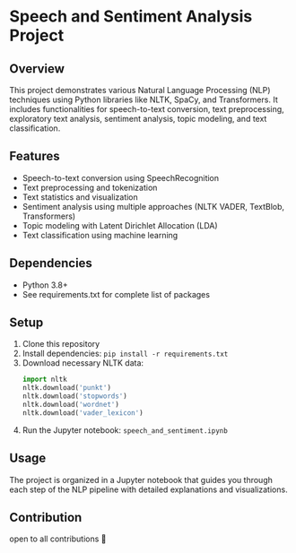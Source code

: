 # Speech and Sentiment Analysis Project

## Overview
This project demonstrates various Natural Language Processing (NLP) techniques using Python libraries like NLTK, SpaCy, and Transformers. It includes functionalities for speech-to-text conversion, text preprocessing, exploratory text analysis, sentiment analysis, topic modeling, and text classification.

## Features
- Speech-to-text conversion using SpeechRecognition
- Text preprocessing and tokenization
- Text statistics and visualization
- Sentiment analysis using multiple approaches (NLTK VADER, TextBlob, Transformers)
- Topic modeling with Latent Dirichlet Allocation (LDA)
- Text classification using machine learning

## Dependencies
- Python 3.8+
- See requirements.txt for complete list of packages

## Setup
1. Clone this repository
2. Install dependencies: `pip install -r requirements.txt`
3. Download necessary NLTK data:
   ```python
   import nltk
   nltk.download('punkt')
   nltk.download('stopwords')
   nltk.download('wordnet')
   nltk.download('vader_lexicon')
   ```
4. Run the Jupyter notebook: `speech_and_sentiment.ipynb`

## Usage
The project is organized in a Jupyter notebook that guides you through each step of the NLP pipeline with detailed explanations and visualizations.

## Contribution
open to all contributions 🤗